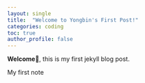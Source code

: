 ```yaml
---
layout: single
title:  "Welcome to Yongbin's First Post!"
categories: coding
toc: true
author_profile: false
---
```

**Welcome🙌**, this is my first jekyll blog post.

My first note
